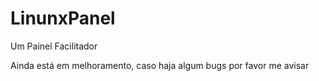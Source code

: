 # LinunxPanel
Um Painel Facilitador

Ainda está em melhoramento, caso haja algum bugs por favor me avisar 
